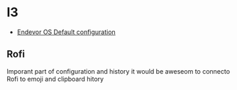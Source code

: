 # I3

- [Endevor OS Default configuration](https://github.com/endeavouros-team/endeavouros-i3wm-setup)

## Rofi 

Imporant part of configuration and history it would be aweseom to connecto Rofi to emoji and clipboard hitory
